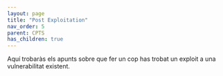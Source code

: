 ```yaml
---
layout: page
title: "Post Exploitation"
nav_order: 5
parent: CPTS
has_children: true
---
```


Aquí trobaràs els apunts sobre que fer un cop has trobat un exploit a una vulnerabilitat existent.

